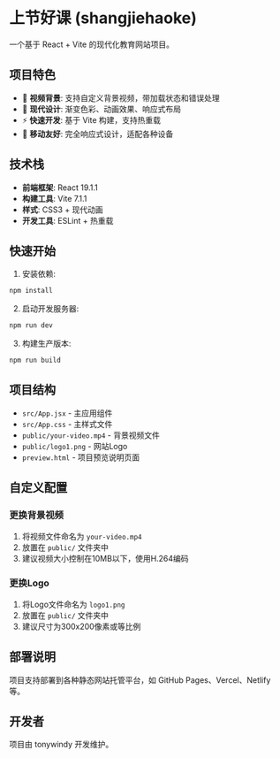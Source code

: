 # 上节好课 (shangjiehaoke)

一个基于 React + Vite 的现代化教育网站项目。

## 项目特色

- 🎥 **视频背景**: 支持自定义背景视频，带加载状态和错误处理
- 🎨 **现代设计**: 渐变色彩、动画效果、响应式布局
- ⚡ **快速开发**: 基于 Vite 构建，支持热重载
- 📱 **移动友好**: 完全响应式设计，适配各种设备

## 技术栈

- **前端框架**: React 19.1.1
- **构建工具**: Vite 7.1.1
- **样式**: CSS3 + 现代动画
- **开发工具**: ESLint + 热重载

## 快速开始

1. 安装依赖:
```bash
npm install
```

2. 启动开发服务器:
```bash
npm run dev
```

3. 构建生产版本:
```bash
npm run build
```

## 项目结构

- `src/App.jsx` - 主应用组件
- `src/App.css` - 主样式文件
- `public/your-video.mp4` - 背景视频文件
- `public/logo1.png` - 网站Logo
- `preview.html` - 项目预览说明页面

## 自定义配置

### 更换背景视频
1. 将视频文件命名为 `your-video.mp4`
2. 放置在 `public/` 文件夹中
3. 建议视频大小控制在10MB以下，使用H.264编码

### 更换Logo
1. 将Logo文件命名为 `logo1.png`
2. 放置在 `public/` 文件夹中
3. 建议尺寸为300x200像素或等比例

## 部署说明

项目支持部署到各种静态网站托管平台，如 GitHub Pages、Vercel、Netlify 等。

## 开发者

项目由 tonywindy 开发维护。
